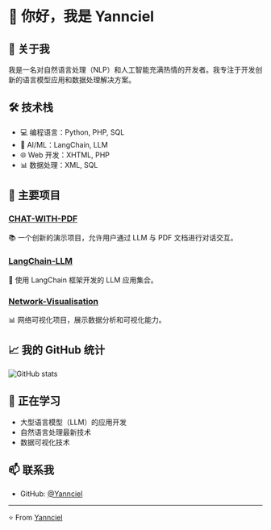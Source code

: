 # 👋 你好，我是 Yannciel

## 🚀 关于我
我是一名对自然语言处理（NLP）和人工智能充满热情的开发者。我专注于开发创新的语言模型应用和数据处理解决方案。

## 🛠️ 技术栈
- 💻 编程语言：Python, PHP, SQL
- 🤖 AI/ML：LangChain, LLM
- 🌐 Web 开发：XHTML, PHP
- 📊 数据处理：XML, SQL

## 🔭 主要项目

### [CHAT-WITH-PDF](https://github.com/Yannciel/CHAT-WITH-PDF)
📚 一个创新的演示项目，允许用户通过 LLM 与 PDF 文档进行对话交互。

### [LangChain-LLM](https://github.com/Yannciel/LangChain-LLM)
🤖 使用 LangChain 框架开发的 LLM 应用集合。

### [Network-Visualisation](https://github.com/Yannciel/Network-Visualisation)
📊 网络可视化项目，展示数据分析和可视化能力。

## 📈 我的 GitHub 统计
![GitHub stats](https://github-readme-stats.vercel.app/api?username=Yannciel&show_icons=true&theme=radical)

## 🌱 正在学习
- 大型语言模型（LLM）的应用开发
- 自然语言处理最新技术
- 数据可视化技术

## 📫 联系我
- GitHub: [@Yannciel](https://github.com/Yannciel)

---
⭐️ From [Yannciel](https://github.com/Yannciel)